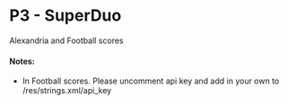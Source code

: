 P3 - SuperDuo
=============

Alexandria and Football scores

#### Notes:
 - In Football scores. Please uncomment api key and add in your own to /res/strings.xml/api_key
